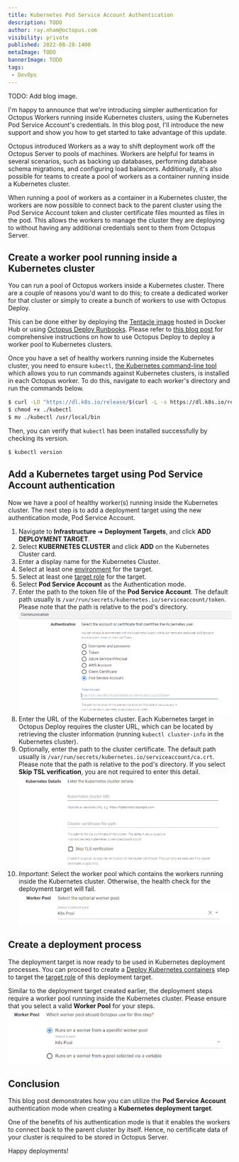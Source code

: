 ```yaml
---
title: Kubernetes Pod Service Account Authentication
description: TODO 
author: ray.nham@octopus.com
visibility: private
published: 2022-08-28-1400
metaImage: TODO
bannerImage: TODO
tags:
 - DevOps
---
```


TODO: Add blog image.

I'm happy to announce that we're introducing simpler authentication for Octopus Workers running inside Kubernetes clusters, using the Kubernetes Pod Service Account's credentials. In this blog post, I'll introduce the new support and show you how to get started to take advantage of this update.

Octopus introduced Workers as a way to shift deployment work off the Octopus Server to pools of machines. Workers are helpful for teams in several scenarios, such as backing up databases, performing database schema migrations, and configuring load balancers. Additionally, it's also possible for teams to create a pool of workers as a container running inside a Kubernetes cluster.

When running a pool of workers as a container in a Kubernetes cluster, the workers are now possible to connect back to the parent cluster using the Pod Service Account token and cluster certificate files mounted as files in the pod. This allows the workers to manage the cluster they are deploying to without having any additional credentials sent to them from Octopus Server.

## Create a worker pool running inside a Kubernetes cluster
You can run a pool of Octopus workers inside a Kubernetes cluster. There are a couple of reasons you'd want to do this; to create a dedicated worker for that cluster or simply to create a bunch of workers to use with Octopus Deploy. 

This can be done either by deploying the [Tentacle image](https://hub.docker.com/r/octopusdeploy/tentacle) hosted in Docker Hub or using [Octopus Deploy Runbooks](https://octopus.com/docs/runbooks). Please refer to [this blog post](https://octopus.com/blog/kubernetes-workers) for comprehensive instructions on how to use Octopus Deploy to deploy a worker pool to Kubernetes clusters.

Once you have a set of healthy workers running inside the Kubernetes cluster, you need to ensure `kubectl`, [the Kubernetes command-line tool](https://kubernetes.io/docs/tasks/tools/) which allows you to run commands against Kubernetes clusters, is installed in each Octopus worker. To do this, navigate to each worker's directory and run the commands below.

```bash
$ curl -LO "https://dl.k8s.io/release/$(curl -L -s https://dl.k8s.io/release/stable.txt)/bin/linux/amd64/kubectl"
$ chmod +x ./kubectl
$ mv ./kubectl /usr/local/bin
```

Then, you can verify that `kubectl` has been installed successfully by checking its version.

```bash
$ kubectl version
```

## Add a Kubernetes target using Pod Service Account authentication
Now we have a pool of healthy worker(s) running inside the Kubernetes cluster. The next step is to add a deployment target using the new authentication mode, Pod Service Account.

1. Navigate to **Infrastructure** ➜ **Deployment Targets**, and click **ADD DEPLOYMENT TARGET**.
1. Select **KUBERNETES CLUSTER** and click **ADD** on the Kubernetes Cluster card.
1. Enter a display name for the Kubernetes Cluster.
1. Select at least one [environment](https://octopus.com/docs/infrastructure/environments) for the target.
1. Select at least one [target role](https://octopus.com/docs/infrastructure/deployment-targets#target-roles) for the target.
1. Select **Pod Service Account** as the Authentication mode.
1. Enter the path to the token file of the **Pod Service Account**. The default path usually is `/var/run/secrets/kubernetes.io/serviceaccount/token`. Please note that the path is relative to the pod's directory.
   ![Pod Service Account authentication](images/authentication-pod-service-account.png)
1. Enter the URL of the Kubernetes cluster. Each Kubernetes target in Octopus Deploy requires the cluster URL, which can be located by retrieving the cluster information (running `kubectl cluster-info` in the Kubernetes cluster).
1. Optionally, enter the path to the cluster certificate. The default path usually is `/var/run/secrets/kubernetes.io/serviceaccount/ca.crt`. Please note that the path is relative to the pod's directory. If you select **Skip TSL verification**, you are not required to enter this detail.
   ![Kubernetes Cluster details](images/kubernetes-cluster-details.png)
1. *Important*: Select the worker pool which contains the workers running inside the Kubernetes cluster. Otherwise, the health check for the deployment target will fail.
   ![Worker Pool selection](images/worker-pool-selection.png)

## Create a deployment process
The deployment target is now ready to be used in Kubernetes deployment processes. You can proceed to create a [Deploy Kubernetes containers](https://octopus.com/docs/deployments/kubernetes/deploy-container) step to target the [target role](https://octopus.com/docs/infrastructure/deployment-targets#target-roles) of this deployment target.

Similar to the deployment target created earlier, the deployment steps require a worker pool running inside the Kubernetes cluster. Please ensure that you select a valid **Worker Pool** for your steps.
![Step's Worker Pool selection](images/step-worker-pool-selection.png)
## Conclusion

This blog post demonstrates how you can utilize the **Pod Service Account** authentication mode when creating a **Kubernetes deployment target**. 

One of the benefits of his authentication mode is that it enables the workers to connect back to the parent cluster by itself. Hence, no certificate data of your cluster is required to be stored in Octopus Server.

Happy deployments!
